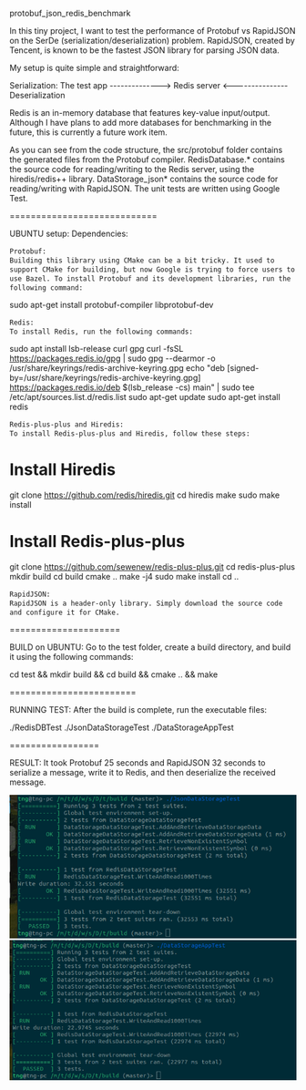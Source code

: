 protobuf_json_redis_benchmark

In this tiny project, I want to test the performance of Protobuf vs RapidJSON on the SerDe (serialization/deserialization) problem. RapidJSON, created by Tencent, is known to be the fastest JSON library for parsing JSON data.

My setup is quite simple and straightforward:


Serialization:
The test app --------------> Redis server
             <---------------
             Deserialization

Redis is an in-memory database that features key-value input/output. Although I have plans to add more databases for benchmarking in the future, this is currently a future work item.

As you can see from the code structure, the src/protobuf folder contains the generated files from the Protobuf compiler. RedisDatabase.* contains the source code for reading/writing to the Redis server, using the hiredis/redis++ library. DataStorage_json* contains the source code for reading/writing with RapidJSON. The unit tests are written using Google Test.

============================

UBUNTU setup:
Dependencies:

    Protobuf:
    Building this library using CMake can be a bit tricky. It used to support CMake for building, but now Google is trying to force users to use Bazel. To install Protobuf and its development libraries, run the following command:

sudo apt-get install protobuf-compiler libprotobuf-dev

    Redis:
    To install Redis, run the following commands:

sudo apt install lsb-release curl gpg
curl -fsSL https://packages.redis.io/gpg | sudo gpg --dearmor -o /usr/share/keyrings/redis-archive-keyring.gpg
echo "deb [signed-by=/usr/share/keyrings/redis-archive-keyring.gpg] https://packages.redis.io/deb $(lsb_release -cs) main" | sudo tee /etc/apt/sources.list.d/redis.list
sudo apt-get update
sudo apt-get install redis

    Redis-plus-plus and Hiredis:
    To install Redis-plus-plus and Hiredis, follow these steps:


# Install Hiredis
git clone https://github.com/redis/hiredis.git
cd hiredis
make
sudo make install

# Install Redis-plus-plus
git clone https://github.com/sewenew/redis-plus-plus.git
cd redis-plus-plus
mkdir build
cd build
cmake ..
make -j4
sudo make install
cd ..

    RapidJSON:
    RapidJSON is a header-only library. Simply download the source code and configure it for CMake.

=====================

BUILD on UBUNTU:
Go to the test folder, create a build directory, and build it using the following commands:

cd test && mkdir build && cd build && cmake .. && make

========================

RUNNING TEST:
After the build is complete, run the executable files:

./RedisDBTest
./JsonDataStorageTest
./DataStorageAppTest

=================

RESULT:
It took Protobuf 25 seconds and RapidJSON 32 seconds to serialize a message, write it to Redis, and then deserialize the received message.

![Image Description](image/protobuf.png)
![Image Description](image/json.png)
